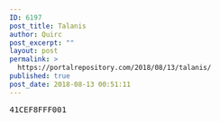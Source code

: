 ```yaml
---
ID: 6197
post_title: Talanis
author: Quirc
post_excerpt: ""
layout: post
permalink: >
  https://portalrepository.com/2018/08/13/talanis/
published: true
post_date: 2018-08-13 00:51:11
---
```

<pre>41CEF8FFF001</pre>
